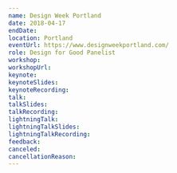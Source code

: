 ```yaml
---
name: Design Week Portland
date: 2018-04-17
endDate: 
location: Portland
eventUrl: https://www.designweekportland.com/
role: Design for Good Panelist
workshop:
workshopUrl:
keynote: 
keynoteSlides: 
keynoteRecording: 
talk: 
talkSlides: 
talkRecording: 
lightningTalk: 
lightningTalkSlides: 
lightningTalkRecording: 
feedback: 
canceled:
cancellationReason:
---
```

